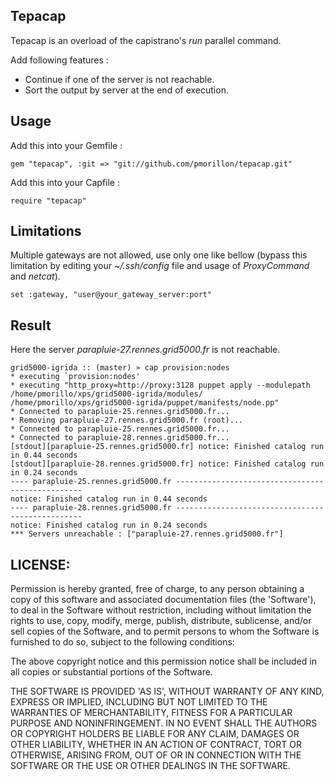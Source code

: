 ## Tepacap

Tepacap is an overload of the capistrano's _run_ parallel command.

Add following features :

* Continue if one of the server is not reachable.
* Sort the output by server at the end of execution.

## Usage

Add this into your Gemfile :

    gem "tepacap", :git => "git://github.com/pmorillon/tepacap.git"

Add this into your Capfile :

    require "tepacap"

## Limitations

Multiple gateways are not allowed, use only one like bellow (bypass this limitation by editing your _~/.ssh/config_ file and usage of _ProxyCommand_ and _netcat_).

    set :gateway, "user@your_gateway_server:port"

## Result

Here the server _parapluie-27.rennes.grid5000.fr_ is not reachable.

    grid5000-igrida :: (master) » cap provision:nodes
    * executing `provision:nodes'
    * executing "http_proxy=http://proxy:3128 puppet apply --modulepath /home/pmorillo/xps/grid5000-igrida/modules/ /home/pmorillo/xps/grid5000-igrida/puppet/manifests/node.pp"
    * Connected to parapluie-25.rennes.grid5000.fr...
    * Removing parapluie-27.rennes.grid5000.fr (root)...
    * Connected to parapluie-25.rennes.grid5000.fr...
    * Connected to parapluie-28.rennes.grid5000.fr...
    [stdout][parapluie-25.rennes.grid5000.fr] notice: Finished catalog run in 0.44 seconds
    [stdout][parapluie-28.rennes.grid5000.fr] notice: Finished catalog run in 0.24 seconds
    ---- parapluie-25.rennes.grid5000.fr -------------------------------------------------
    notice: Finished catalog run in 0.44 seconds
    ---- parapluie-28.rennes.grid5000.fr -------------------------------------------------
    notice: Finished catalog run in 0.24 seconds
    *** Servers unreachable : ["parapluie-27.rennes.grid5000.fr"]

## LICENSE:

Permission is hereby granted, free of charge, to any person obtaining
a copy of this software and associated documentation files (the
'Software'), to deal in the Software without restriction, including
without limitation the rights to use, copy, modify, merge, publish,
distribute, sublicense, and/or sell copies of the Software, and to
permit persons to whom the Software is furnished to do so, subject to
the following conditions:

The above copyright notice and this permission notice shall be
included in all copies or substantial portions of the Software.

THE SOFTWARE IS PROVIDED 'AS IS', WITHOUT WARRANTY OF ANY KIND,
EXPRESS OR IMPLIED, INCLUDING BUT NOT LIMITED TO THE WARRANTIES OF
MERCHANTABILITY, FITNESS FOR A PARTICULAR PURPOSE AND NONINFRINGEMENT.
IN NO EVENT SHALL THE AUTHORS OR COPYRIGHT HOLDERS BE LIABLE FOR ANY
CLAIM, DAMAGES OR OTHER LIABILITY, WHETHER IN AN ACTION OF CONTRACT,
TORT OR OTHERWISE, ARISING FROM, OUT OF OR IN CONNECTION WITH THE
SOFTWARE OR THE USE OR OTHER DEALINGS IN THE SOFTWARE.
